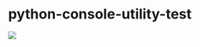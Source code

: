 # python-console-utility-test

![](https://img.shields.io/travis/com/cheretbe/python-console-utility-test.svg?style=flat-square)
